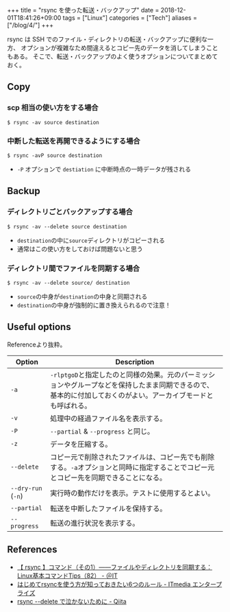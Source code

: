 +++
title = "rsync を使った転送・バックアップ"
date = 2018-12-01T18:41:26+09:00
tags = ["Linux"]
categories = ["Tech"]
aliases = ["/blog/4/"]
+++

rsync は SSH でのファイル・ディレクトリの転送・バックアップに便利な一方、
オプションが複雑なため間違えるとコピー先のデータを消してしまうこともある。
そこで、転送・バックアップのよく使うオプションについてまとめておく。

## Copy

### scp 相当の使い方をする場合

```shell
$ rsync -av source destination
```

### 中断した転送を再開できるようにする場合

```shell
$ rsync -avP source destination
```

+ `-P` オプションで `destiation` に中断時点の一時データが残される

## Backup

### ディレクトリごとバックアップする場合

```shell
$ rsync -av --delete source destination
```

+ `destination`の中に`source`ディレクトリがコピーされる
+ 通常はこの使い方をしておけば問題ないと思う

### ディレクトリ間でファイルを同期する場合

```shell
$ rsync -av --delete source/ destination
```

+ `source`の中身が`destination`の中身と同期される
+ `destination`の中身が強制的に置き換えられるので注意！

## Useful options

Referenceより抜粋。

| Option | Description |
| --- | --- |
| `-a` | `-rlptgoD`と指定したのと同様の効果。元のパーミッションやグループなどを保持したまま同期できるので、基本的に付加しておくのがよい。アーカイブモードとも呼ばれる。 |
| `-v` | 処理中の経過ファイル名を表示する。 |
| `-P` | `--partial` & `--progress` と同じ。 |
| `-z` | データを圧縮する。 |
| `--delete`| コピー元で削除されたファイルは、コピー先でも削除する。`-a`オプションと同時に指定することでコピー元とコピー先を同期できることになる。 |
| `--dry-run` (`-n`) | 実行時の動作だけを表示。テストに使用するとよい。 |
| `--partial` | 転送を中断したファイルを保持する。 |
| `--progress` | 転送の進行状況を表示する。 |

## References

+ [【 rsync 】コマンド（その1）――ファイルやディレクトリを同期する：Linux基本コマンドTips（82） - ＠IT](http://www.atmarkit.co.jp/ait/articles/1702/02/news031.html)
+ [はじめてrsyncを使う方が知っておきたい6つのルール - ITmedia エンタープライズ](http://www.itmedia.co.jp/enterprise/articles/0804/21/news013.html)
+ [rsync --delete で泣かないために - Qiita](https://qiita.com/QUANON/items/2953c52df7f65f2ecee5)
